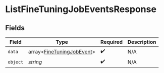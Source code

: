 # ListFineTuningJobEventsResponse


## Fields

| Field                                                                  | Type                                                                   | Required                                                               | Description                                                            |
| ---------------------------------------------------------------------- | ---------------------------------------------------------------------- | ---------------------------------------------------------------------- | ---------------------------------------------------------------------- |
| `data`                                                                 | array<[FineTuningJobEvent](../../models/shared/FineTuningJobEvent.md)> | :heavy_check_mark:                                                     | N/A                                                                    |
| `object`                                                               | *string*                                                               | :heavy_check_mark:                                                     | N/A                                                                    |
